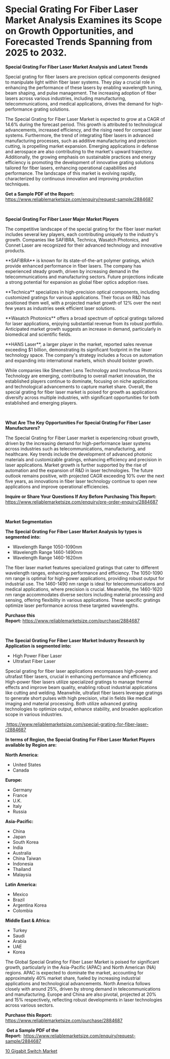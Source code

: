 <p><h1>Special Grating For Fiber Laser Market Analysis Examines its Scope on Growth Opportunities, and Forecasted Trends Spanning from 2025 to 2032.</h1></p><p><strong>Special Grating For Fiber Laser Market Analysis and Latest Trends</strong></p>
<p><p>Special grating for fiber lasers are precision optical components designed to manipulate light within fiber laser systems. They play a crucial role in enhancing the performance of these lasers by enabling wavelength tuning, beam shaping, and pulse management. The increasing adoption of fiber lasers across various industries, including manufacturing, telecommunications, and medical applications, drives the demand for high-performance grating solutions.</p><p>The Special Grating for Fiber Laser Market is expected to grow at a CAGR of 14.6% during the forecast period. This growth is attributed to technological advancements, increased efficiency, and the rising need for compact laser systems. Furthermore, the trend of integrating fiber lasers in advanced manufacturing processes, such as additive manufacturing and precision cutting, is propelling market expansion. Emerging applications in defense and aerospace are also contributing to the market's upward trajectory. Additionally, the growing emphasis on sustainable practices and energy efficiency is promoting the development of innovative grating solutions tailored for fiber lasers, enhancing operational capabilities and performance. The landscape of this market is evolving rapidly, characterized by continuous innovation and improving production techniques.</p></p>
<p><strong>Get a Sample PDF of the Report:&nbsp;</strong> <a href="https://www.reliablemarketsize.com/enquiry/request-sample/2884687?utm_campaign=3185&utm_medium=2&utm_source=Github&utm_content=ia&utm_term=13032025&utm_id=special-grating-for-fiber-laser">https://www.reliablemarketsize.com/enquiry/request-sample/2884687</a></p>
<p>&nbsp;</p>
<p><strong>Special Grating For Fiber Laser Major Market Players</strong></p>
<p><p>The competitive landscape of the special grating for the fiber laser market includes several key players, each contributing uniquely to the industry's growth. Companies like SAFIBRA, Technica, Wasatch Photonics, and Connet Laser are recognized for their advanced technology and innovative products.</p><p>**SAFIBRA** is known for its state-of-the-art polymer gratings, which provide enhanced performance in fiber lasers. The company has experienced steady growth, driven by increasing demand in the telecommunications and manufacturing sectors. Future projections indicate a strong potential for expansion as global fiber optics adoption rises.</p><p>**Technica** specializes in high-precision optical components, including customized gratings for various applications. Their focus on R&D has positioned them well, with a projected market growth of 12% over the next few years as industries seek efficient laser solutions.</p><p>**Wasatch Photonics** offers a broad spectrum of optical gratings tailored for laser applications, enjoying substantial revenue from its robust portfolio. Anticipated market growth suggests an increase in demand, particularly in biomedical and scientific fields.</p><p>**HANS Laser**, a larger player in the market, reported sales revenue exceeding $1 billion, demonstrating its significant footprint in the laser technology space. The company's strategy includes a focus on automation and expanding into international markets, which should bolster growth.</p><p>While companies like Shenzhen Lens Technology and Innofocus Photonics Technology are emerging, contributing to overall market innovation, the established players continue to dominate, focusing on niche applications and technological advancements to capture market share. Overall, the special grating for fiber laser market is poised for growth as applications diversify across multiple industries, with significant opportunities for both established and emerging players.</p></p>
<p>&nbsp;</p>
<p><strong>What Are The Key Opportunities For Special Grating For Fiber Laser Manufacturers?</strong></p>
<p><p>The Special Grating for Fiber Laser market is experiencing robust growth, driven by the increasing demand for high-performance laser systems across industries such as telecommunications, manufacturing, and healthcare. Key trends include the development of advanced photonic materials and customizable gratings, enhancing efficiency and precision in laser applications. Market growth is further supported by the rise of automation and the expansion of R&D in laser technologies. The future outlook remains positive, with projected CAGR exceeding 10% over the next five years, as innovations in fiber laser technology continue to open new applications and improve operational efficiencies.</p></p>
<p><strong>Inquire or Share Your Questions If Any Before Purchasing This Report:</strong> <a href="https://www.reliablemarketsize.com/enquiry/pre-order-enquiry/2884687?utm_campaign=3185&utm_medium=2&utm_source=Github&utm_content=ia&utm_term=13032025&utm_id=special-grating-for-fiber-laser">https://www.reliablemarketsize.com/enquiry/pre-order-enquiry/2884687</a></p>
<p>&nbsp;</p>
<p><strong>Market Segmentation</strong></p>
<p><strong>The Special Grating For Fiber Laser Market Analysis by types is segmented into:</strong></p>
<p><ul><li>Wavelength Range 1050-1090nm</li><li>Wavelength Range 1460-1490nm</li><li>Wavelength Range 1460-1620nm</li></ul></p>
<p><p>The fiber laser market features specialized gratings that cater to different wavelength ranges, enhancing performance and efficiency. The 1050-1090 nm range is optimal for high-power applications, providing robust output for industrial use. The 1460-1490 nm range is ideal for telecommunications and medical applications, where precision is crucial. Meanwhile, the 1460-1620 nm range accommodates diverse sectors including material processing and sensing, offering flexibility in various applications. These specific gratings optimize laser performance across these targeted wavelengths.</p></p>
<p><strong>Purchase this Report:&nbsp;</strong><a href="https://www.reliablemarketsize.com/purchase/2884687?utm_campaign=3185&utm_medium=2&utm_source=Github&utm_content=ia&utm_term=13032025&utm_id=special-grating-for-fiber-laser">https://www.reliablemarketsize.com/purchase/2884687</a></p>
<p>&nbsp;</p>
<p><strong>The Special Grating For Fiber Laser Market Industry Research by Application is segmented into:</strong></p>
<p><ul><li>High Power Fiber Laser</li><li>Ultrafast Fiber Laser</li></ul></p>
<p><p>Special grating for fiber laser applications encompasses high-power and ultrafast fiber lasers, crucial in enhancing performance and efficiency. High-power fiber lasers utilize specialized gratings to manage thermal effects and improve beam quality, enabling robust industrial applications like cutting and welding. Meanwhile, ultrafast fiber lasers leverage gratings to generate short pulses with high precision, vital in fields like medical imaging and material processing. Both utilize advanced grating technologies to optimize output, enhance stability, and broaden application scope in various industries.</p></p>
<p><a href="https://www.reliablemarketsize.com/special-grating-for-fiber-laser-r2884687?utm_campaign=3185&utm_medium=2&utm_source=Github&utm_content=ia&utm_term=13032025&utm_id=special-grating-for-fiber-laser">&nbsp;https://www.reliablemarketsize.com/special-grating-for-fiber-laser-r2884687</a></p>
<p><strong>In terms of Region, the Special Grating For Fiber Laser Market Players available by Region are:</strong></p>
<p>
    <p> <strong> North America: </strong>
        <ul>
            <li>United States</li>
            <li>Canada</li>
        </ul>
        </p> 
    <p> <strong> Europe: </strong>
        <ul>
            <li>Germany</li>
            <li>France</li>
            <li>U.K.</li>
            <li>Italy</li>
            <li>Russia</li>
        </ul>
        </p> 
    <p> <strong> Asia-Pacific: </strong>
        <ul>
            <li>China</li>
            <li>Japan</li>
            <li>South Korea</li>
            <li>India</li>
            <li>Australia</li>
            <li>China Taiwan</li>
            <li>Indonesia</li>
            <li>Thailand</li>
            <li>Malaysia</li>
        </ul>
        </p> 
    <p> <strong> Latin America: </strong>
        <ul>
            <li>Mexico</li>
            <li>Brazil</li>
            <li>Argentina Korea</li>
            <li>Colombia</li>
        </ul>
        </p> 
    <p> <strong> Middle East & Africa: </strong>
        <ul>
            <li>Turkey</li>
            <li>Saudi</li>
            <li>Arabia</li>
            <li>UAE</li>
            <li>Korea</li>
        </ul>
    </p>
    </p>
<p><p>The Global Special Grating for Fiber Laser Market is poised for significant growth, particularly in the Asia-Pacific (APAC) and North American (NA) regions. APAC is expected to dominate the market, accounting for approximately 40% market share, fueled by increasing industrial applications and technological advancements. North America follows closely with around 25%, driven by strong demand in telecommunications and manufacturing. Europe and China are also pivotal, projected at 20% and 15% respectively, reflecting robust developments in laser technologies across various sectors.</p></p>
<p><strong>Purchase this Report: </strong><a href="https://www.reliablemarketsize.com/purchase/2884687?utm_campaign=3185&utm_medium=2&utm_source=Github&utm_content=ia&utm_term=13032025&utm_id=special-grating-for-fiber-laser">https://www.reliablemarketsize.com/purchase/2884687</a></p>
<p>&nbsp;<strong>Get a Sample PDF of the Report:&nbsp;&nbsp;</strong><a href="https://www.reliablemarketsize.com/enquiry/request-sample/2884687?utm_campaign=3185&utm_medium=2&utm_source=Github&utm_content=ia&utm_term=13032025&utm_id=special-grating-for-fiber-laser">https://www.reliablemarketsize.com/enquiry/request-sample/2884687</a></p>
<p><strong></strong></p>
<p><p><a href="https://github.com/ziwersekos/Market-Research-Report-List-1/blob/main/10-gigabit-switch-market.md?utm_campaign=3185&utm_medium=2&utm_source=Github&utm_content=ia&utm_term=13032025&utm_id=special-grating-for-fiber-laser">10 Gigabit Switch Market</a></p></p>